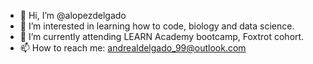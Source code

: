 - 👋 Hi, I’m @alopezdelgado
- 👀 I’m interested in learning how to code, biology and data science. 
- 🌱 I’m currently attending LEARN Academy bootcamp, Foxtrot cohort. 
- 📫 How to reach me: andrealdelgado_99@outlook.com

<!---
alopezdelgado/alopezdelgado is a ✨ special ✨ repository because its `README.md` (this file) appears on your GitHub profile.
You can click the Preview link to take a look at your changes.
--->
